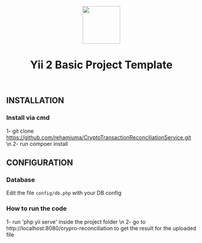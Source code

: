 <p align="center">
    <a href="https://github.com/yiisoft" target="_blank">
        <img src="https://avatars0.githubusercontent.com/u/993323" height="100px">
    </a>
    <h1 align="center">Yii 2 Basic Project Template</h1>
    <br>
</p>


INSTALLATION
------------

### Install via cmd
1- git clone https://github.com/rehamjuma/CryptoTransactionReconciliationService.git \n
2- run compoer install 



CONFIGURATION
-------------

### Database

Edit the file `config/db.php` with your DB config

### How to run the code 
1- run 'php yii serve' inside the project folder \n
2- go to http://localhost:8080/crypro-reconciliation to get the result for the uploaded file 


